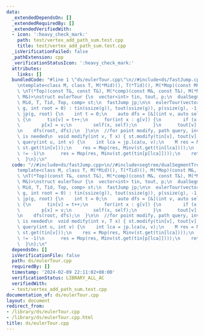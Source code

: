```yaml
---
data:
  _extendedDependsOn: []
  _extendedRequiredBy: []
  _extendedVerifiedWith:
  - icon: ':heavy_check_mark:'
    path: test/vertex_add_path_sum.test.cpp
    title: test/vertex_add_path_sum.test.cpp
  _isVerificationFailed: false
  _pathExtension: cpp
  _verificationStatusIcon: ':heavy_check_mark:'
  attributes:
    links: []
  bundledCode: "#line 1 \"ds/eulerTour.cpp\"\n//#include<ds/fastJump.cpp>\n//#include<segtree/dualSegmentTree.cpp>\n\
    \ntemplate<class M, class T, M(*Mid)(), T(*Tid)(), M(*Mop)(const M&, const M&),\
    \ \nT(*Top)(const T&, const T&), M(*comp)(const M&, const T&), M(*Minv)(const\
    \ M&)>\nstruct eulerTour {\n  vector<int> tin, tout, p;\n  dualSegmentTree<M,\
    \ Mid, T, Tid, Top, comp> st;\n  fastJump jp;\n\n  eulerTour(vector<vector<int>>\
    \ g, int root = 0) : tin(ssize(g)), tout(ssize(g)), p(ssize(g), -1), st(ssize(g)),\
    \ jp(g, root) {\n    int t = 0;\n    auto dfs = [&](int v, auto self) -> void\
    \ {\n      tin[v] = t++;\n      for(int x : g[v]) {\n        if (x == p[v]) continue;\n\
    \        p[x] = v;\n        self(x, self);\n      }\n      tout[v] = t;\n    };\n\
    \n    dfs(root, dfs);\n  }\n\n  //for point modify, path query, inversion of monoid\
    \ is needed\n  void modify(int v, T x) { st.modify(tin[v], tout[v], x); }\n  M\
    \ query(int u, int v) {\n    int lca = jp.lca(u, v);\n    M res = Mop(st.get(tin[u]),\
    \ st.get(tin[v]));\n    res = Mop(res, Minv(st.get(tin[lca])));\n    if (p[lca]\
    \ != -1)\n      res = Mop(res, Minv(st.get(tin[p[lca]])));\n    return res;\n\
    \  }\n};\n"
  code: "//#include<ds/fastJump.cpp>\n//#include<segtree/dualSegmentTree.cpp>\n\n\
    template<class M, class T, M(*Mid)(), T(*Tid)(), M(*Mop)(const M&, const M&),\
    \ \nT(*Top)(const T&, const T&), M(*comp)(const M&, const T&), M(*Minv)(const\
    \ M&)>\nstruct eulerTour {\n  vector<int> tin, tout, p;\n  dualSegmentTree<M,\
    \ Mid, T, Tid, Top, comp> st;\n  fastJump jp;\n\n  eulerTour(vector<vector<int>>\
    \ g, int root = 0) : tin(ssize(g)), tout(ssize(g)), p(ssize(g), -1), st(ssize(g)),\
    \ jp(g, root) {\n    int t = 0;\n    auto dfs = [&](int v, auto self) -> void\
    \ {\n      tin[v] = t++;\n      for(int x : g[v]) {\n        if (x == p[v]) continue;\n\
    \        p[x] = v;\n        self(x, self);\n      }\n      tout[v] = t;\n    };\n\
    \n    dfs(root, dfs);\n  }\n\n  //for point modify, path query, inversion of monoid\
    \ is needed\n  void modify(int v, T x) { st.modify(tin[v], tout[v], x); }\n  M\
    \ query(int u, int v) {\n    int lca = jp.lca(u, v);\n    M res = Mop(st.get(tin[u]),\
    \ st.get(tin[v]));\n    res = Mop(res, Minv(st.get(tin[lca])));\n    if (p[lca]\
    \ != -1)\n      res = Mop(res, Minv(st.get(tin[p[lca]])));\n    return res;\n\
    \  }\n};\n"
  dependsOn: []
  isVerificationFile: false
  path: ds/eulerTour.cpp
  requiredBy: []
  timestamp: '2024-02-09 22:11:02+08:00'
  verificationStatus: LIBRARY_ALL_AC
  verifiedWith:
  - test/vertex_add_path_sum.test.cpp
documentation_of: ds/eulerTour.cpp
layout: document
redirect_from:
- /library/ds/eulerTour.cpp
- /library/ds/eulerTour.cpp.html
title: ds/eulerTour.cpp
---
```

